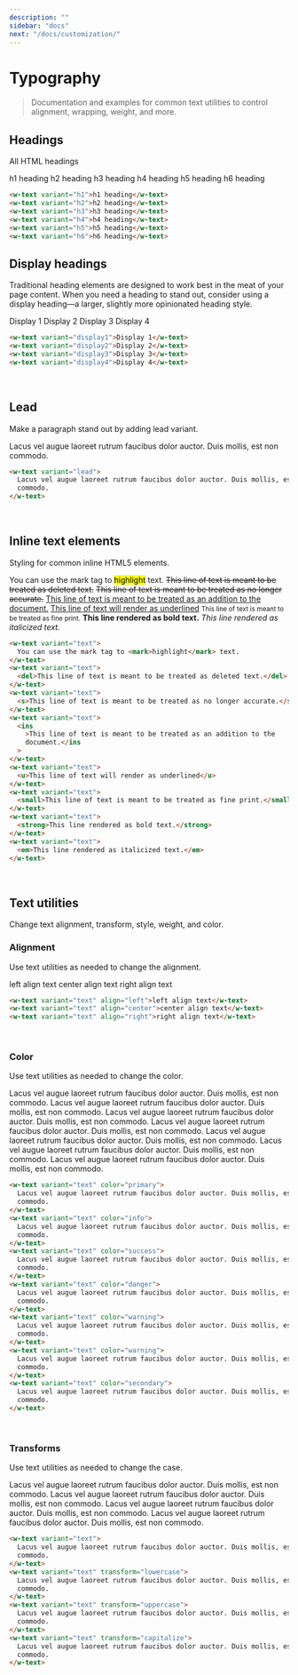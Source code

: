 ```yaml
---
description: ""
sidebar: "docs"
next: "/docs/customization/"
---
```


# Typography

> Documentation and examples for common text utilities to control alignment, wrapping, weight, and more.

## Headings

All HTML headings

<w-text variant="h1">h1 heading</w-text>
<w-text variant="h2">h2 heading</w-text>
<w-text variant="h3">h3 heading</w-text>
<w-text variant="h4">h4 heading</w-text>
<w-text variant="h5">h5 heading</w-text>
<w-text variant="h6">h6 heading</w-text>

```html
<w-text variant="h1">h1 heading</w-text>
<w-text variant="h2">h2 heading</w-text>
<w-text variant="h3">h3 heading</w-text>
<w-text variant="h4">h4 heading</w-text>
<w-text variant="h5">h5 heading</w-text>
<w-text variant="h6">h6 heading</w-text>
```

## Display headings

Traditional heading elements are designed to work best in the meat of your page content. When you need a heading to stand out, consider using a display heading—a larger, slightly more opinionated heading style.

<w-text variant="display1">Display 1</w-text>
<w-text variant="display2">Display 2</w-text>
<w-text variant="display3">Display 3</w-text>
<w-text variant="display4">Display 4</w-text>

```html
<w-text variant="display1">Display 1</w-text>
<w-text variant="display2">Display 2</w-text>
<w-text variant="display3">Display 3</w-text>
<w-text variant="display4">Display 4</w-text>
```

<br/>

## Lead

Make a paragraph stand out by adding lead variant.

<w-text variant="lead">
  Lacus vel augue laoreet rutrum faucibus dolor auctor. Duis mollis, est non commodo.
</w-text>

```html
<w-text variant="lead">
  Lacus vel augue laoreet rutrum faucibus dolor auctor. Duis mollis, est non
  commodo.
</w-text>
```

<br/>

## Inline text elements

Styling for common inline HTML5 elements.

<w-text variant="text">
  You can use the mark tag to <mark>highlight</mark> text.
</w-text>
<w-text variant="text">
  <del>This line of text is meant to be treated as deleted text.</del>
</w-text>
<w-text variant="text">
  <s>This line of text is meant to be treated as no longer accurate.</s>
</w-text>
<w-text variant="text">
  <ins>This line of text is meant to be treated as an addition to the document.</ins>
</w-text>
<w-text variant="text">
  <u>This line of text will render as underlined</u>
</w-text>
<w-text variant="text">
  <small>This line of text is meant to be treated as fine print.</small>
</w-text>
<w-text variant="text">
  <strong>This line rendered as bold text.</strong>
</w-text>
<w-text variant="text">
  <em>This line rendered as italicized text.</em>
</w-text>

```html
<w-text variant="text">
  You can use the mark tag to <mark>highlight</mark> text.
</w-text>
<w-text variant="text">
  <del>This line of text is meant to be treated as deleted text.</del>
</w-text>
<w-text variant="text">
  <s>This line of text is meant to be treated as no longer accurate.</s>
</w-text>
<w-text variant="text">
  <ins
    >This line of text is meant to be treated as an addition to the
    document.</ins
  >
</w-text>
<w-text variant="text">
  <u>This line of text will render as underlined</u>
</w-text>
<w-text variant="text">
  <small>This line of text is meant to be treated as fine print.</small>
</w-text>
<w-text variant="text">
  <strong>This line rendered as bold text.</strong>
</w-text>
<w-text variant="text">
  <em>This line rendered as italicized text.</em>
</w-text>
```

<br/>

## Text utilities

Change text alignment, transform, style, weight, and color.

### Alignment

Use text utilities as needed to change the alignment.

<w-text variant="text" align="left">left align text</w-text>
<w-text variant="text" align="center">center align text</w-text>
<w-text variant="text" align="right">right align text</w-text>

```html
<w-text variant="text" align="left">left align text</w-text>
<w-text variant="text" align="center">center align text</w-text>
<w-text variant="text" align="right">right align text</w-text>
```

<br />

### Color

Use text utilities as needed to change the color.

<w-text variant="text" color="primary">
  Lacus vel augue laoreet rutrum faucibus dolor auctor. Duis mollis, est non commodo.
</w-text>
<w-text variant="text" color="info">
  Lacus vel augue laoreet rutrum faucibus dolor auctor. Duis mollis, est non commodo.
</w-text>
<w-text variant="text" color="success">
  Lacus vel augue laoreet rutrum faucibus dolor auctor. Duis mollis, est non commodo.
</w-text>
<w-text variant="text" color="danger">
  Lacus vel augue laoreet rutrum faucibus dolor auctor. Duis mollis, est non commodo.
</w-text>
<w-text variant="text" color="warning">
  Lacus vel augue laoreet rutrum faucibus dolor auctor. Duis mollis, est non commodo.
</w-text>
<w-text variant="text" color="warning">
  Lacus vel augue laoreet rutrum faucibus dolor auctor. Duis mollis, est non commodo.
</w-text>
<w-text variant="text" color="secondary">
  Lacus vel augue laoreet rutrum faucibus dolor auctor. Duis mollis, est non commodo.
</w-text>

```html
<w-text variant="text" color="primary">
  Lacus vel augue laoreet rutrum faucibus dolor auctor. Duis mollis, est non
  commodo.
</w-text>
<w-text variant="text" color="info">
  Lacus vel augue laoreet rutrum faucibus dolor auctor. Duis mollis, est non
  commodo.
</w-text>
<w-text variant="text" color="success">
  Lacus vel augue laoreet rutrum faucibus dolor auctor. Duis mollis, est non
  commodo.
</w-text>
<w-text variant="text" color="danger">
  Lacus vel augue laoreet rutrum faucibus dolor auctor. Duis mollis, est non
  commodo.
</w-text>
<w-text variant="text" color="warning">
  Lacus vel augue laoreet rutrum faucibus dolor auctor. Duis mollis, est non
  commodo.
</w-text>
<w-text variant="text" color="warning">
  Lacus vel augue laoreet rutrum faucibus dolor auctor. Duis mollis, est non
  commodo.
</w-text>
<w-text variant="text" color="secondary">
  Lacus vel augue laoreet rutrum faucibus dolor auctor. Duis mollis, est non
  commodo.
</w-text>
```

<br />

### Transforms

Use text utilities as needed to change the case.

<w-text variant="text">
  Lacus vel augue laoreet rutrum faucibus dolor auctor. Duis mollis, est non commodo.
</w-text>
<w-text variant="text" transform="lowercase">
  Lacus vel augue laoreet rutrum faucibus dolor auctor. Duis mollis, est non commodo.
</w-text>
<w-text variant="text" transform="uppercase">
  Lacus vel augue laoreet rutrum faucibus dolor auctor. Duis mollis, est non commodo.
</w-text>
<w-text variant="text" transform="capitalize">
  Lacus vel augue laoreet rutrum faucibus dolor auctor. Duis mollis, est non commodo.
</w-text>

```html
<w-text variant="text">
  Lacus vel augue laoreet rutrum faucibus dolor auctor. Duis mollis, est non
  commodo.
</w-text>
<w-text variant="text" transform="lowercase">
  Lacus vel augue laoreet rutrum faucibus dolor auctor. Duis mollis, est non
  commodo.
</w-text>
<w-text variant="text" transform="uppercase">
  Lacus vel augue laoreet rutrum faucibus dolor auctor. Duis mollis, est non
  commodo.
</w-text>
<w-text variant="text" transform="capitalize">
  Lacus vel augue laoreet rutrum faucibus dolor auctor. Duis mollis, est non
  commodo.
</w-text>
```
